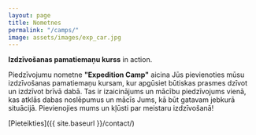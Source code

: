```yaml
---
layout: page
title: Nometnes
permalink: "/camps/"
image: assets/images/exp_car.jpg
---
```


**Izdzīvošanas pamatiemaņu kurss** in action. 

Piedzīvojumu nometne **"Expedition Camp"** aicina Jūs pievienoties mūsu izdzīvošanas pamatiemaņu kursam, kur apgūsiet būtiskas prasmes dzīvot un izdzīvot brīvā dabā. Tas ir izaicinājums un mācību piedzīvojums vienā, kas atklās dabas noslēpumus un mācīs Jums, kā būt gatavam jebkurā situācijā. Pievienojies mums un kļūsti par meistaru izdzīvošanā!

[Pieteikties]({{ site.baseurl }}/contact/)

